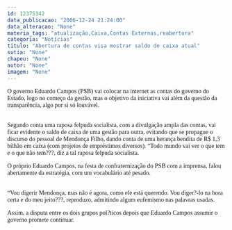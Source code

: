 ```yaml
---
id: 12375342
data_publicacao: "2006-12-24 21:24:00"
data_alteracao: "None"
materia_tags: "atualização,Caixa,Contas Externas,reabertura"
categoria: "Notícias"
titulo: "Abertura de contas visa mostrar saldo de caixa atual"
sutia: "None"
chapeu: "None"
autor: "None"
imagem: "None"
---
```

<p><P><FONT face=Verdana>O governo Eduardo Campos (PSB) vai colocar na internet as contas do governo do Estado, logo no começo da gestão, mas o objetivo da iniciativa vai além da questão da transparência, algo por si só louvável.</FONT></P></p>
<p><P><FONT face=Verdana><BR>Segundo conta uma raposa felpuda socialista, com a divulgação ampla das contas, vai ficar evidente o saldo de caixa de uma gestão para outra, evitando que se propague o discurso do pessoal de Mendonça Filho, dando conta de uma herança bendita de R$ 1,3 bilhão em caixa (com projetos de empréstimos diversos). “Todo mundo vai ver o que tem e o que não tem???, diz a tal raposa felpuda socialista.</FONT></P></p>
<p><P><FONT face=Verdana>O próprio Eduardo Campos, na festa de confraternização do PSB com a imprensa, falou abertamente da estratégia, com um vocabulário até pesado.</FONT></P><FONT face=Verdana></p>
<p><P><BR></FONT><FONT face=Verdana>“Vou digerir Mendonça, mas não é agora, como ele está querendo. Vou diger?-lo na hora certa e do meu jeito???, reproduzo, admitindo algum eufemismo nas palavras usadas.<BR></FONT></P></p>
<p><P><FONT face=Verdana>Assim, a disputa entre os dois grupos pol?ticos depois que Eduardo Campos assumir o governo promete continuar.</FONT></P> </p>
